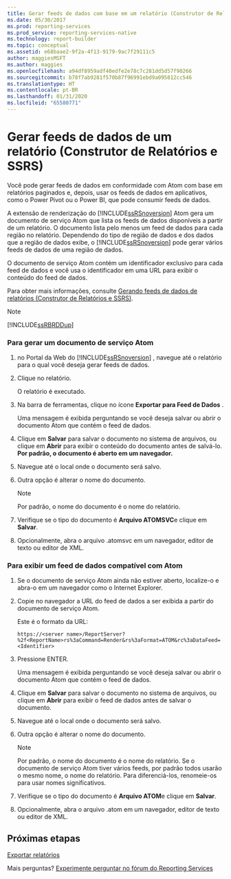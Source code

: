 ```yaml
---
title: Gerar feeds de dados com base em um relatório (Construtor de Relatórios e SSRS) | Microsoft Docs
ms.date: 05/30/2017
ms.prod: reporting-services
ms.prod_service: reporting-services-native
ms.technology: report-builder
ms.topic: conceptual
ms.assetid: e68baae2-9f2a-4f13-9179-9ac7f29111c5
author: maggiesMSFT
ms.author: maggies
ms.openlocfilehash: a94df8959adf40edfe2e78c7c281dd5d57f90266
ms.sourcegitcommit: b78f7ab9281f570b87f96991ebd9a095812cc546
ms.translationtype: HT
ms.contentlocale: pt-BR
ms.lasthandoff: 01/31/2020
ms.locfileid: "65580771"
---
```

# <a name="generate-data-feeds-from-a-report-report-builder-and-ssrs"></a>Gerar feeds de dados de um relatório (Construtor de Relatórios e SSRS)

Você pode gerar feeds de dados em conformidade com Atom com base em relatórios paginados e, depois, usar os feeds de dados em aplicativos, como o Power Pivot ou o Power BI, que pode consumir feeds de dados.  
  
 A extensão de renderização do [!INCLUDE[ssRSnoversion](../../includes/ssrsnoversion-md.md)] Atom gera um documento de serviço Atom que lista os feeds de dados disponíveis a partir de um relatório. O documento lista pelo menos um feed de dados para cada região no relatório. Dependendo do tipo de região de dados e dos dados que a região de dados exibe, o [!INCLUDE[ssRSnoversion](../../includes/ssrsnoversion-md.md)] pode gerar vários feeds de dados de uma região de dados.  
  
 O documento de serviço Atom contém um identificador exclusivo para cada feed de dados e você usa o identificador em uma URL para exibir o conteúdo do feed de dados.  
  
 Para obter mais informações, consulte [Gerando feeds de dados de relatórios &#40;Construtor de Relatórios e SSRS&#41;](../../reporting-services/report-builder/generating-data-feeds-from-reports-report-builder-and-ssrs.md).  
  
> [!NOTE]  
>  [!INCLUDE[ssRBRDDup](../../includes/ssrbrddup-md.md)]  
  
### <a name="to-generate-an-atom-service-document"></a>Para gerar um documento de serviço Atom  
  
1.  no Portal da Web do [!INCLUDE[ssRSnoversion](../../includes/ssrsnoversion-md.md)] , navegue até o relatório para o qual você deseja gerar feeds de dados.  
  
2.  Clique no relatório.  
  
     O relatório é executado.  
  
3.  Na barra de ferramentas, clique no ícone **Exportar para Feed de Dados** .  
  
     Uma mensagem é exibida perguntando se você deseja salvar ou abrir o documento Atom que contém o feed de dados.  
  
4.  Clique em **Salvar** para salvar o documento no sistema de arquivos, ou clique em **Abrir** para exibir o conteúdo do documento antes de salvá-lo. **Por padrão, o documento é aberto em um navegador.**  
  
5.  Navegue até o local onde o documento será salvo.  
  
6.  Outra opção é alterar o nome do documento.  
  
    > [!NOTE]  
    >  Por padrão, o nome do documento é o nome do relatório.  
  
7.  Verifique se o tipo do documento é **Arquivo ATOMSVC**e clique em **Salvar**.  
  
8.  Opcionalmente, abra o arquivo .atomsvc em um navegador, editor de texto ou editor de XML.  
  
### <a name="to-view-an-atom-compliant-data-feed"></a>Para exibir um feed de dados compatível com Atom  
  
1.  Se o documento de serviço Atom ainda não estiver aberto, localize-o e abra-o em um navegador como o Internet Explorer.  
  
2.  Copie no navegador a URL do feed de dados a ser exibida a partir do documento de serviço Atom.  
  
     Este é o formato da URL:  
  
     `https://<server name>/ReportServer?%2f<ReportName>rs%3aCommand=Render&rs%3aFormat=ATOM&rc%3aDataFeed=<Identifier>`  
  
3.  Pressione ENTER.  
  
     Uma mensagem é exibida perguntando se você deseja salvar ou abrir o documento Atom que contém o feed de dados.  
  
4.  Clique em **Salvar** para salvar o documento no sistema de arquivos, ou clique em **Abrir** para exibir o feed de dados antes de salvar o documento.  
  
5.  Navegue até o local onde o documento será salvo.  
  
6.  Outra opção é alterar o nome do documento.  
  
    > [!NOTE]  
    >  Por padrão, o nome do documento é o nome do relatório. Se o documento de serviço Atom tiver vários feeds, por padrão todos usarão o mesmo nome, o nome do relatório. Para diferenciá-los, renomeie-os para usar nomes significativos.  
  
7.  Verifique se o tipo do documento é **Arquivo ATOM**e clique em **Salvar**.  
  
8.  Opcionalmente, abra o arquivo .atom em um navegador, editor de texto ou editor de XML.  

## <a name="next-steps"></a>Próximas etapas

[Exportar relatórios](../../reporting-services/report-builder/export-reports-report-builder-and-ssrs.md)  

Mais perguntas? [Experimente perguntar no fórum do Reporting Services](https://go.microsoft.com/fwlink/?LinkId=620231)
